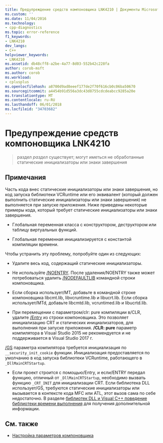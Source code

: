 ```yaml
---
title: Предупреждение средств компоновщика LNK4210 | Документы Microsoft
ms.custom: ''
ms.date: 11/04/2016
ms.technology:
- cpp-diagnostics
ms.topic: error-reference
f1_keywords:
- LNK4210
dev_langs:
- C++
helpviewer_keywords:
- LNK4210
ms.assetid: db48cff8-a2be-4a77-8d03-552b42c228fa
author: corob-msft
ms.author: corob
ms.workload:
- cplusplus
ms.openlocfilehash: a8700d9ad8eeef177de2f70f616cb0c06ba50670
ms.sourcegitcommit: a4454b91d556a3dc43d8755cdcdeabcc9285a20e
ms.translationtype: MT
ms.contentlocale: ru-RU
ms.lasthandoff: 06/01/2018
ms.locfileid: "34703682"
---
```

# <a name="linker-tools-warning-lnk4210"></a>Предупреждение средств компоновщика LNK4210

> раздел *раздел* существует; могут иметься не обработанные статические инициализаторы или знаки завершения

## <a name="remarks"></a>Примечания

Часть кода внес статические инициализаторы или знаки завершения, но код запуска библиотеки VCRuntime или его эквивалент (который должен выполнить статические инициализаторы или знаки завершения) не выполняется при запуске приложения. Ниже приведены некоторые примеры кода, который требует статические инициализаторы или знаки завершения.

- Глобальная переменная класса с конструктором, деструктором или таблицу виртуальных функций.

- Глобальная переменная инициализируется с константой компиляции времени.

Чтобы устранить эту проблему, попробуйте один из следующих:

- Удалите весь код, содержащий статические инициализаторы.

- Не используйте [/NOENTRY](../../build/reference/noentry-no-entry-point.md). После удаления/NOENTRY также может потребоваться удалить [/NODEFAULTLIB](../../build/reference/nodefaultlib-ignore-libraries.md) командной строки компоновщика.

- Если сборка использует/MT, добавьте в командной строке компоновщика libcmt.lib, libvcruntime.lib и libucrt.lib. Если сборка использует/MTd, добавьте libcmtd.lib, vcruntimed.lib и libucrtd.lib.

- При перемещении с параметром/clr: pure компиляции в/CLR, удалите [/Entry](../../build/reference/entry-entry-point-symbol.md) из строки компоновщика. Это позволяет инициализацию CRT и статических инициализаторов, для выполнения при запуске приложения. **/CLR: pure** параметр компилятора в Visual Studio 2015 не рекомендуется и не поддерживается в Visual Studio 2017 г.

[/GS](../../build/reference/gs-buffer-security-check.md) параметра компилятора требуется инициализация по `__security_init_cookie` функции. Инициализация предоставляется по умолчанию в код запуска библиотеки VCRuntime, работающего в `_DllMainCRTStartup`.

- Если проект строится с помощью/Entry, и если/ENTRY передал функцию, отличный от `_DllMainCRTStartup`, необходимо вызвать функцию `_CRT_INIT` для инициализации CRT. Если библиотека DLL использует/GS, требуются статические инициализаторы или вызывается в контексте кода MFC или ATL, этот вызов сама по себе недостаточно. В разделе [библиотек DLL и Visual C++ поведение библиотеки времени выполнения](../../build/run-time-library-behavior.md) для получения дополнительной информации.

## <a name="see-also"></a>См. также

- [Настройка параметров компоновщика](../../build/reference/setting-linker-options.md)
